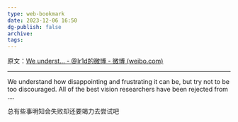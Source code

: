```yaml
---
type: web-bookmark
date: 2023-12-06 16:50
dg-publish: false
archive: 
tags:
---
```

原文：[We underst... - @Ir1d的微博 - 微博 (weibo.com)](https://weibo.com/6345001980/Hj88TwoSN?pagetype=fav)

---

We understand how disappointing and frustrating it can be, but try not to be too discouraged. All of the best vision researchers have been rejected from ....  
  
总有些事明知会失败却还要竭力去尝试吧 ​​​